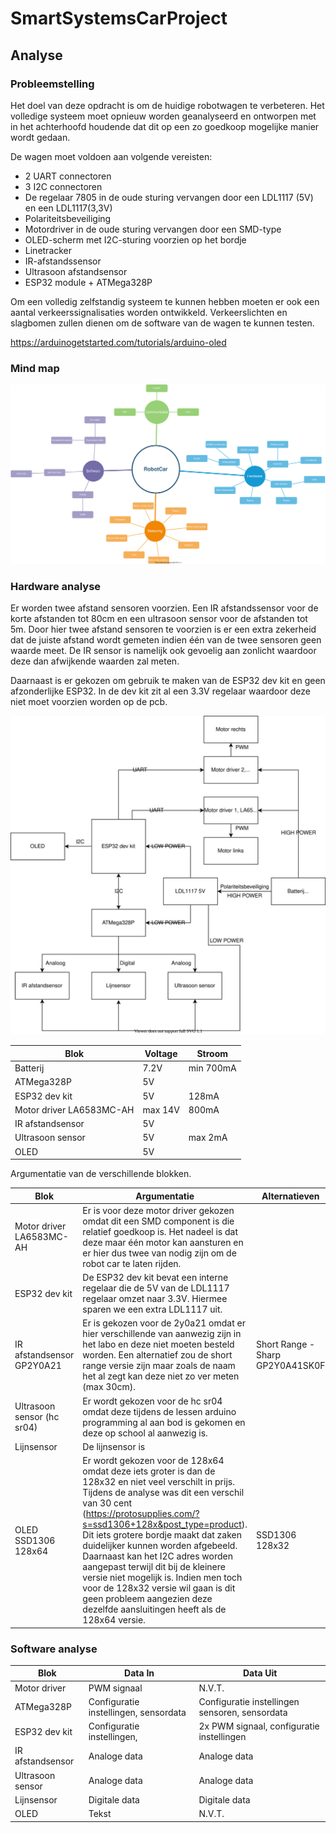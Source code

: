 # SmartSystemsCarProject

## Analyse

### Probleemstelling
Het doel van deze opdracht is om de huidige robotwagen te verbeteren. Het volledige systeem moet opnieuw worden geanalyseerd en ontworpen met in het achterhoofd houdende dat dit op een zo goedkoop mogelijke manier wordt gedaan. 

De wagen moet voldoen aan volgende vereisten: 

- 2 UART connectoren
- 3  I2C connectoren
- De regelaar 7805 in de oude sturing vervangen door een LDL1117 (5V) en een LDL1117(3,3V)
- Polariteitsbeveiliging 
- Motordriver in de oude sturing vervangen door een SMD-type
- OLED-scherm met I2C-sturing voorzien op het bordje
- Linetracker
- IR-afstandssensor
- Ultrasoon afstandsensor
- ESP32 module + ATMega328P

Om een volledig zelfstandig systeem te kunnen hebben moeten er ook een aantal verkeerssignalisaties worden ontwikkeld. Verkeerslichten en slagbomen zullen dienen om de software van de wagen te kunnen testen.

https://arduinogetstarted.com/tutorials/arduino-oled


### Mind map

![](./Mind_map.svg) 


### Hardware analyse 

Er worden twee afstand sensoren voorzien. Een IR afstandssensor voor de korte afstanden tot 80cm en een ultrasoon sensor voor de afstanden tot 5m. Door hier twee afstand sensoren te voorzien is er een extra zekerheid dat de juiste afstand wordt gemeten indien één van de twee sensoren geen waarde meet. De IR sensor is namelijk ook gevoelig aan zonlicht waardoor deze dan afwijkende waarden zal meten. 

Daarnaast is er gekozen om gebruik te maken van de ESP32 dev kit en geen afzonderlijke ESP32. In de dev kit zit al een 3.3V regelaar waardoor deze niet moet voorzien worden op de pcb.

![](./Blokschema_driver.svg)


| Blok | Voltage | Stroom |
|------|---------|----------|
| Batterij| 7.2V | min 700mA|
| ATMega328P| 5V | |
|ESP32 dev kit| 5V | 128mA|
| Motor driver  LA6583MC-AH|max 14V | 800mA|
|IR afstandsensor | 5V| | 
|Ultrasoon sensor | 5V| max 2mA|
|OLED | 5V | | 

Argumentatie van de verschillende blokken.

|Blok | Argumentatie | Alternatieven |
|------|---------|----------|
| Motor driver  LA6583MC-AH| Er is voor deze motor driver gekozen omdat dit een SMD component is die relatief goedkoop is. Het nadeel is dat deze maar één motor kan aansturen en er hier dus twee van nodig zijn om de robot car te laten rijden.| | 
| ESP32 dev kit | De ESP32 dev kit bevat een interne regelaar die de 5V van de LDL1117 regelaar omzet naar 3.3V. Hiermee sparen we een extra LDL1117 uit. | |
| IR afstandsensor GP2Y0A21|Er is gekozen voor de 2y0a21 omdat er hier verschillende van aanwezig zijn in het labo en deze niet moeten besteld worden. Een alternatief zou de short range versie zijn maar zoals de naam het al zegt kan deze niet zo ver meten (max 30cm). | Short Range - Sharp GP2Y0A41SK0F| 
| Ultrasoon sensor (hc sr04) | Er wordt gekozen voor de hc sr04 omdat deze tijdens de lessen arduino programming al aan bod is gekomen en deze op school al aanwezig is. | | 
| Lijnsensor | De lijnsensor is |  |
| OLED SSD1306 128x64| Er wordt gekozen voor de 128x64 omdat deze iets groter is dan de 128x32 en niet veel verschilt in prijs. Tijdens de analyse was dit een verschil van 30 cent (https://protosupplies.com/?s=ssd1306+128x&post_type=product). Dit iets grotere bordje maakt dat zaken duidelijker kunnen worden afgebeeld. Daarnaast kan het I2C adres worden aangepast terwijl dit bij de kleinere versie niet mogelijk is. Indien men toch voor de 128x32 versie wil gaan is dit geen probleem aangezien deze dezelfde aansluitingen heeft als de 128x64 versie.| SSD1306 128x32|


### Software analyse



|Blok | Data In | Data Uit |
|------|---------|----------|
|Motor driver | PWM signaal | N.V.T.| 
|ATMega328P | Configuratie instellingen, sensordata| Configuratie instellingen sensoren, sensordata|
|ESP32 dev kit| Configuratie instellingen, | 2x PWM signaal, configuratie instellingen  |
|IR afstandsensor | Analoge data| Analoge data|
|Ultrasoon sensor | Analoge data| Analoge data| 
|Lijnsensor | Digitale data	| Digitale data| 
|OLED |  Tekst | N.V.T.  | 

